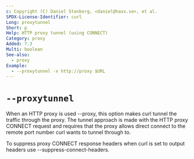 ```yaml
---
c: Copyright (C) Daniel Stenberg, <daniel@haxx.se>, et al.
SPDX-License-Identifier: curl
Long: proxytunnel
Short: p
Help: HTTP proxy tunnel (using CONNECT)
Category: proxy
Added: 7.3
Multi: boolean
See-also:
  - proxy
Example:
  - --proxytunnel -x http://proxy $URL
---
```


# `--proxytunnel`

When an HTTP proxy is used --proxy, this option makes curl tunnel the traffic
through the proxy. The tunnel approach is made with the HTTP proxy CONNECT
request and requires that the proxy allows direct connect to the remote port
number curl wants to tunnel through to.

To suppress proxy CONNECT response headers when curl is set to output headers
use --suppress-connect-headers.

